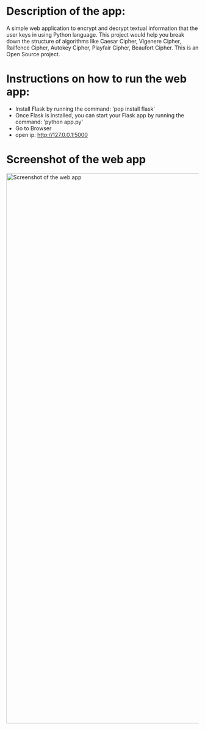 # Description of the app:
A simple web application to encrypt and decrypt textual information that the user keys in using Python language. This project would help you break down the structure of algorithms like Caesar Cipher, Vigenere Cipher, Railfence Cipher, Autokey Cipher, Playfair Cipher, Beaufort Cipher. This is an Open Source project.

# Instructions on how to run the web app:
 - Install Flask by running the command: 'pop install flask'
- Once Flask is installed, you can start your Flask app by running the command: 'python app.py'
- Go to Browser 
- open ip:  http://127.0.0.1:5000
# Screenshot of the web app
<img width="1440" alt="Screenshot of the web app" src="https://user-images.githubusercontent.com/99260931/235979276-17b5b102-e0de-4386-9dde-cd4cfbaf5021.png">
